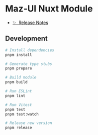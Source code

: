 <!--
Get your module up and running quickly.

Find and replace all on all files (CMD+SHIFT+F):
- Name: My Module
- Package name: my-module
- Description: My new Nuxt module
-->

# Maz-UI Nuxt Module

- [✨ &nbsp;Release Notes](/CHANGELOG.md)
  <!-- - [🏀 Online playground](https://stackblitz.com/github/your-org/my-module?file=playground%2Fapp.vue) -->
  <!-- - [📖 &nbsp;Documentation](https://example.com) -->

## Development

```bash
# Install dependencies
pnpm install

# Generate type stubs
pnpm prepare

# Build module
pnpm build

# Run ESLint
pnpm lint

# Run Vitest
pnpm test
pnpm test:watch

# Release new version
pnpm release
```
